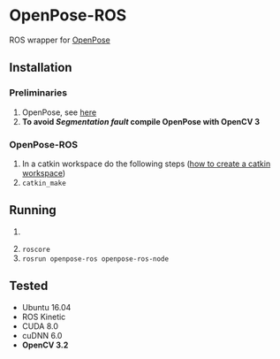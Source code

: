 # OpenPose-ROS
ROS wrapper for [OpenPose](https://github.com/CMU-Perceptual-Computing-Lab/openpose)

## Installation
### Preliminaries
1. OpenPose, see [here](https://github.com/CMU-Perceptual-Computing-Lab/openpose/blob/master/doc/installation.md)
1. __To avoid _Segmentation fault_ compile OpenPose with OpenCV 3__

### OpenPose-ROS
1. In a catkin workspace do the following steps ([how to create a catkin workspace](http://wiki.ros.org/catkin/Tutorials/create_a_workspace))
1. ```catkin_make```

## Running
1. ```source catkin_ws/devel/setup.bash
1. ```roscore```
1. ```rosrun openpose-ros openpose-ros-node```

## Tested
* Ubuntu 16.04 
* ROS Kinetic
* CUDA 8.0
* cuDNN 6.0
* __OpenCV 3.2__